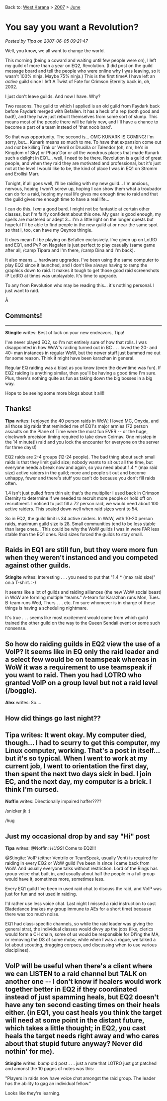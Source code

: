 Back to: [West Karana](/posts/westkarana.md) > [2007](/posts/2007/westkarana.md) > [June](./westkarana.md)
# You say you want a Revolution?

*Posted by Tipa on 2007-06-05 09:21:47*

Well, you know, we all want to change the world.

This morning (being a coward and waiting until few people were on), I left my guild of more than a year on EQ2, Revolution. (I did post on the guild message board and tell the people who were online why I was leaving, so it wasn't 100% ninja. Maybe 75% ninja.) This is the first timeÂ I have left an *active* guild since I left A Twist of Fate for Crimson Eternity back in, oh, 2002.

I just don't leave guilds. And now I have. Why?

Two reasons. The guild to which I applied is an old guild from Faydark back before Faydark merged with Befallen. It has a heck of a rep (both good and bad!), and they have just rebuilt themselves from some sort of slump. This means most of the people there will be fairly new, and I'll have a chance to become a part of a team instead of 'that noob bard'.

So that was opportunity. The second is... OMG KUNARK IS COMING! I'm sorry, but... Kunark means so much to me. To have that expansion come out and *not* be killing Trak or Venril or Drusilla or Talendor (oh, nm, he's in Kingdom of Sky) or Phara'Dar or all the wondrous places that made Kunark such a delight in EQ1.... well, I need to be there. Revolution is a guild of great people, and when they raid they are motivated and professional, but it's just not at the level I would like to be, the kind of place I was in EQ1 on Stromm and Erollisi Marr.

Tonight, if all goes well, I'll be raiding with my new guild... I'm anxious, nervous, hoping I won't screw up, hoping I can show them what a troubador can do for a raid, hoping my real life gives me enough time to raid and that the guild gives me enough time to have a real life...

I can do this. I *am* a good bard. I might not be fantastic at certain other classes, but I'm fairly confident about this one. My gear is good enough, my spells are mastered or adept 3... I'm a little light on the longer quests but hopeful I'll be able to find people in the new guild at or near the same spot so that I, too, can have my Qeynos thingie.

It does mean I'll be playing on Befallen exclusively. I've given up on LotRO and EQ1, and PvP on Nagafen is just perfect to play casually (same game after all, /camp Tipara and I'm there, /camp Dina and I'm back).

It also means.... hardware upgrades. I've been using the same computer to play EQ2 since it launched, and I don't like always having to ramp the graphics down to raid. It makes it tough to get those good raid screenshots :P LotRO at times was unplayable. It's time to upgrade.

To any from Revolution who may be reading this... it's nothing personal. I just want to raid.

Â 
## Comments!
---
**Stingite** writes: Best of luck on your new endeavors, Tipa! 

I've never played EQ2, so I'm not entirely sure of how that rolls. I was disappointed in how WoW's raiding turned out in BC . . . loved the 20- and 40- man instances in regular WoW, but the newer stuff just bummed me out for some reason. Think it might have been karazhan in general.

Regular EQ raiding was a blast as you know (even the downtime was fun). If EQ2 raiding is anything similar, then you'll be having a good time I'm sure. Plus, there's nothing quite as fun as taking down the big bosses in a big way.

Hope to be seeing some more blogs about it all!!

Thanks!
---
**Tipa** writes: I enjoyed the 40 person raids in WoW; I loved MC, Onyxia, and all those big raids that reminded me of EQ1's major armies (72 person assaults on the Plane of Time were the most fun EVER -- or the huge, clockwork precision timing required to take down Coirnav. One misstep in the 14 minute(!) raid and you lock the encounter for everyone on the server for three days!)

EQ2 raids are 2-4 groups (12-24 people). The bad thing about such small raids is that they limit guild size; nobody wants to sit out all the time, but everyone needs a break now and again, so you need about 1.4 * (max raid size) active raiders in the guild; more and people sit out and become unhappy, fewer and there's stuff you can't do because you don't fill raids often.

1.4 isn't just pulled from thin air; that's the multiplier I used back in Crimson Eternity to determine if we needed to recruit more people or hold off on recruitment. I noticed to just fill a 72 person raid, we would need about 100 active raiders. This scaled down well when raid sizes went to 54.

So in EQ2, the guild limit is 34 active raiders. In WoW, with 10-20 person raids, maximum guild size is 28. Small communities tend to be less stable than large ones... This could be why the WoW guilds I was in were FAR less stable than the EQ1 ones. Raid sizes forced the guilds to stay small.

Raids in EQ1 are still fun, but they were more fun when they weren't instanced and you competed against other guilds.
---
**Stingite** writes: Interesting . . . you need to put that "1.4 * (max raid size)" on a T-shirt. :-) 

It seems like a lot of guilds and raiding alliances (the new WoW social beast) in WoW are forming multiple "teams." A-team for Karazhan runs Mon, Tues. B-team runs Wed, Thurs . . . etc. I'm sure whomever is in charge of these things is having a scheduling nightmare.

It's true . . . seems like most excitement would come from which guild trained the other guild on the way to the Queen Sendaii event or some such nonsense.

So how do raiding guilds in EQ2 view the use of a VoIP? It seems like in EQ only the raid leader and a select few would be on teamspeak whereas in WoW it was a requirement to use teamspeak if you want to raid. Then you had LOTRO who granted VoIP on a group level but not a raid level (/boggle).
---
**Alex** writes: So....

How did things go last night??
---
**Tipa** writes: It went okay. My computer died, though... I had to scurry to get this computer, my Linux computer, working. That's a post in itself... but it's so typical. When I went to work at my current job, I went to orientation the first day, then spent the next two days sick in bed. I join EC, and the next day, my computer is a brick. I think I'm cursed.
---
**Noffin** writes: Directionally impaired haffer???? 

/snicker jk :)


/hug


Just my occasional drop by and say "Hi" post
---
**Tipa** writes: @Noffin: *HUGS*! Come to EQ2!!!

@Stingite: VoIP (either Ventrilo or TeamSpeak, usually Vent) is required for raiding in every EQ2 or WoW guild I've been in since I came back from WoW. And usually everyone talks without restriction. Lord of the Rings has group voice chat built in, and usually about half the people in a full group would have it, sometimes more, sometimes less.

Every EQ1 guild I've been in used raid chat to discuss the raid, and VoIP was just for fun and not used in raiding.

I'd rather use less voice chat. Last night I missed a raid instruction to cast Bladedance (makes my group immune to AEs for a short time) because there was too much noise.

EQ1 had class-specific channels, so while the raid leader was giving the general strat, the individual classes would divvy up the jobs (like, clerics would form a CH chain, some of us would be responsible for DI'ing the MA, or removing the DS of some mobs; while when I was a rogue, we talked a lot about scouting, dragging corpses, and discussing when to use various disciplines).

VoIP will be useful when there's a client where we can LISTEN to a raid channel but TALK on another one -- I don't know if healers would work together better in EQ2 if they coordinated instead of just spamming heals, but EQ2 doesn't have any ten second casting times on their heals either. (in EQ1, you cast heals you think the target will need at some point in the distant future, which takes a little thought; in EQ2, you cast heals the target needs right away and who cares about that stupid future anyway? Never did nothin' for me).
---
**Stingite** writes: *bump* old post . . . just a note that LOTRO just got patched and amonst the 10 pages of notes was this:

"Players in raids now have voice chat amongst the raid group. The leader has the ability to gag an individual fellow."

Looks like they're learning.
